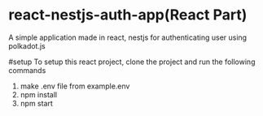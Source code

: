 # react-nestjs-auth-app(React Part)
A simple application made in react, nestjs for authenticating user using polkadot.js

#setup
To setup this react project, clone the project and run the following commands

1. make .env file from example.env
2. npm install
3. npm start

